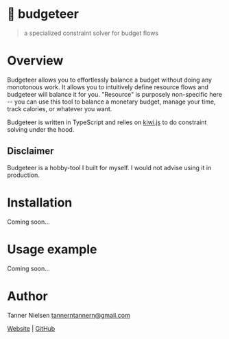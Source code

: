 # 🎩 budgeteer
> a specialized constraint solver for budget flows

<!-- TODO: insert link to website -->

# Overview
Budgeteer allows you to effortlessly balance a budget without doing any monotonous work.  It allows you to intuitively define resource flows and budgeteer will balance it for you.  "Resource" is purposely non-specific here -- you can use this tool to balance a monetary budget, manage your time, track calories, or whatever you want.

Budgeteer is written in TypeScript and relies on [kiwi.js](https://github.com/IjzerenHein/kiwi.js/) to do constraint solving under the hood.

## Disclaimer
Budgeteer is a hobby-tool I built for myself.  I would not advise using it in production.

# Installation
Coming soon...

# Usage example
Coming soon...

# Author
Tanner Nielsen <tannerntannern@gmail.com>

[Website](https://tannernielsen.com) | [GitHub](https://github.com/tannerntannern)
